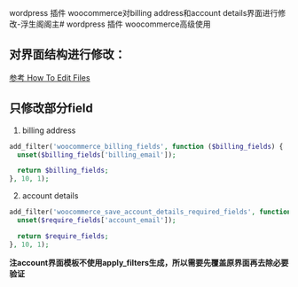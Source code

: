 wordpress 插件 woocommerce对billing address和account details界面进行修改-浮生阁阁主# wordpress 插件 woocommerce高级使用

## 对界面结构进行修改：
[参考 How To Edit Files](https://woocommerce.com/document/template-structure/#how-to-edit-files)

## 只修改部分field
1. billing address
```php
add_filter('woocommerce_billing_fields', function ($billing_fields) {
  unset($billing_fields['billing_email']);

  return $billing_fields;
}, 10, 1);
```

2. account details
```php
add_filter('woocommerce_save_account_details_required_fields', function ($require_fields) {
  unset($require_fields['account_email']);

  return $require_fields;
}, 10, 1);
```
**注account界面模板不使用apply_filters生成，所以需要先覆盖原界面再去除必要验证**